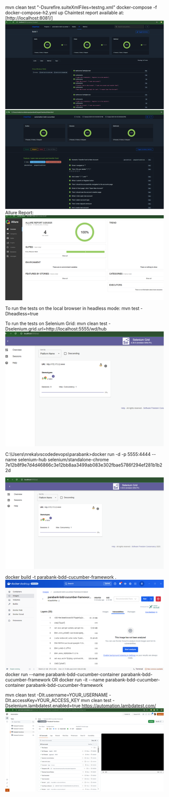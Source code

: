 mvn clean test "-Dsurefire.suiteXmlFiles=testng.xml"
docker-compose -f docker-compose-h2.yml up
Chaintest report available at: [http://localhost:8081/]
![alt text](image-3.png)
![alt text](image-4.png)
Allure Report:
![alt text](image-5.png)

To run the tests on the local browser in headless mode:
mvn test -Dheadless=true

To run the tests on Selenium Grid:
mvn clean test -Dselenium.grid.url=http://localhost:5555/wd/hub
![alt text](image-7.png)

C:\Users\nreka\vscodedevops\parabank>docker run -d -p 5555:4444 --name selenium-hub selenium/standalone-chrome
7e12b8f9e7d4d46866c3e12bb8aa3499ab083e302fbae5786f294ef281b1b22d

![alt text](image-6.png)

docker build -t parabank-bdd-cucumber-framework . 
![alt text](image-8.png)
docker run --name parabank-bdd-cucumber-container parabank-bdd-cucumber-framework
OR docker run -it --name parabank-bdd-cucumber-container parabank-bdd-cucumber-framework

mvn clean test -Dlt.username=YOUR_USERNAME -Dlt.accessKey=YOUR_ACCESS_KEY
mvn clean test -Dselenium.lambdatest.enabled=true
https://automation.lambdatest.com/
![alt text](image-9.png)